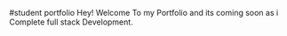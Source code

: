 #student portfolio
Hey! Welcome To my Portfolio and its coming soon as i Complete full stack Development.